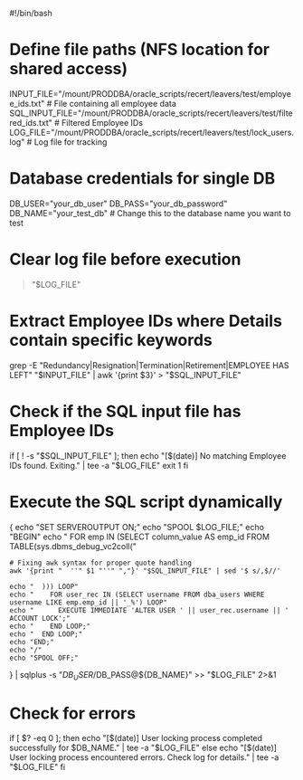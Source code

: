#!/bin/bash

# Define file paths (NFS location for shared access)
INPUT_FILE="/mount/PRODDBA/oracle_scripts/recert/leavers/test/employee_ids.txt"   # File containing all employee data
SQL_INPUT_FILE="/mount/PRODDBA/oracle_scripts/recert/leavers/test/filtered_ids.txt"  # Filtered Employee IDs
LOG_FILE="/mount/PRODDBA/oracle_scripts/recert/leavers/test/lock_users.log"  # Log file for tracking

# Database credentials for single DB
DB_USER="your_db_user"
DB_PASS="your_db_password"
DB_NAME="your_test_db"  # Change this to the database name you want to test

# Clear log file before execution
> "$LOG_FILE"

# Extract Employee IDs where Details contain specific keywords
grep -E "Redundancy|Resignation|Termination|Retirement|EMPLOYEE HAS LEFT" "$INPUT_FILE" | awk '{print $3}' > "$SQL_INPUT_FILE"

# Check if the SQL input file has Employee IDs
if [ ! -s "$SQL_INPUT_FILE" ]; then
    echo "[$(date)] No matching Employee IDs found. Exiting." | tee -a "$LOG_FILE"
    exit 1
fi

# Execute the SQL script dynamically
{
    echo "SET SERVEROUTPUT ON;"
    echo "SPOOL $LOG_FILE;"
    echo "BEGIN"
    echo "  FOR emp IN (SELECT column_value AS emp_id FROM TABLE(sys.dbms_debug_vc2coll("
    
    # Fixing awk syntax for proper quote handling
    awk '{print "  ''" $1 "''" ","}' "$SQL_INPUT_FILE" | sed '$ s/,$//'

    echo "  ))) LOOP"
    echo "    FOR user_rec IN (SELECT username FROM dba_users WHERE username LIKE emp.emp_id || '_%') LOOP"
    echo "      EXECUTE IMMEDIATE 'ALTER USER ' || user_rec.username || ' ACCOUNT LOCK';"
    echo "    END LOOP;"
    echo "  END LOOP;"
    echo "END;"
    echo "/"
    echo "SPOOL OFF;"
} | sqlplus -s "$DB_USER/$DB_PASS@${DB_NAME}" >> "$LOG_FILE" 2>&1

# Check for errors
if [ $? -eq 0 ]; then
    echo "[$(date)] User locking process completed successfully for $DB_NAME." | tee -a "$LOG_FILE"
else
    echo "[$(date)] User locking process encountered errors. Check log for details." | tee -a "$LOG_FILE"
fi
